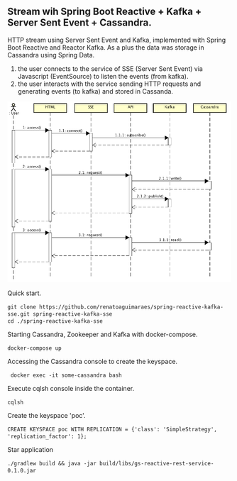 ## Stream wih Spring Boot Reactive + Kafka + Server Sent Event + Cassandra.


HTTP stream using Server Sent Event and Kafka, implemented with Spring Boot Reactive and Reactor Kafka. As a plus the data was storage in Cassandra using Spring Data. 

1. the user connects to the service of SSE (Server Sent Event) via Javascript (EventSource) to listen the events (from kafka).
2. the user interacts with the service sending HTTP requests and generating events (to kafka) and stored in Cassanda.

![Flow](flow.png)

Quick start. 

```
git clone https://github.com/renatoaguimaraes/spring-reactive-kafka-sse.git spring-reactive-kafka-sse
cd ./spring-reactive-kafka-sse
```

Starting Cassandra, Zookeeper and Kafka with docker-compose.

```
docker-compose up
```

Accessing the Cassandra console to create the keyspace.

```
 docker exec -it some-cassandra bash
```

Execute cqlsh console inside the container.

```
cqlsh
```

Create the keyspace 'poc'.

```
CREATE KEYSPACE poc WITH REPLICATION = {'class': 'SimpleStrategy', 'replication_factor': 1};
```

Star application 

```
./gradlew build && java -jar build/libs/gs-reactive-rest-service-0.1.0.jar 
```




